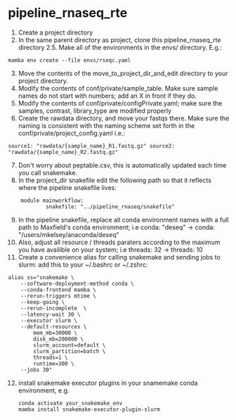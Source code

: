 # pipeline_rnaseq_rte

1. Create a project directory
2. In the same parent directory as project, clone this pipeline_rnaseq_rte directory
   2.5. Make all of the environments in the envs/ directory. E.g.:

```
mamba env create --file envs/rseqc.yaml
```

3. Move the contents of the move_to_project_dir_and_edit directory to your project directory.
4. Modify the contents of conf/private/sample_table. Make sure sample names do not start with numbers; add an X in front if they do.
5. Modify the contents of conf/private/configPrivate.yaml; make sure the samples, contrast, library_type are modified properly
6. Create the rawdata directory, and move your fastqs there. Make sure the naming is consistent with the naming scheme set forth in the conf/private/project_config.yaml i.e.:

```
source1: "rawdata/{sample_name}_R1.fastq.gz" source2: "rawdata/{sample_name}_R2.fastq.gz"
```

7. Don't worry about peptable.csv, this is automatically updated each time you call snakemake.
8. In the project_dir snakefile edit the following path so that it reflects where the pipeline snakefile lives:

```
    module mainworkflow:
            snakefile: "../pipeline_rnaseq/snakefile"
```

9. In the pipeline snakefile, replace all conda environment names with a full path to Maxfield's conda environment; i.e conda: "deseq" -> conda: "/users/mkelsey/anaconda/deseq"
10. Also, adjust all resource / threads paraters according to the maximum you have availible on your system; i.e threads: 32 -> threads: 10
11. Create a convenience alias for calling snakemake and sending jobs to slurm: add this to your ~/.bashrc or ~/.zshrc:

```
alias ss="snakemake \
    --software-deployment-method conda \
    --conda-frontend mamba \
    --rerun-triggers mtime \
    --keep-going \
    --rerun-incomplete  \
    --latency-wait 30 \
    --executor slurm \
    --default-resources \
        mem_mb=30000 \
        disk_mb=200000 \
        slurm_account=default \
        slurm_partition=batch \
        threads=1 \
        runtime=300 \
    --jobs 30"
```

12. install snakemake executor plugins in your snamemake conda environment, e.g.
    ```
    conda activate your_snakemake_env
    mamba install snakemake-executor-plugin-slurm
    ```
